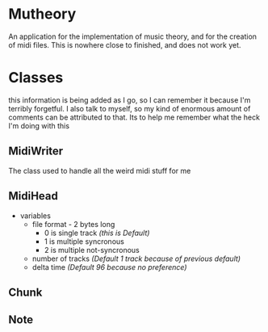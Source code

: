 # Mutheory
An application for the implementation of music theory, and for the creation of midi files. This is nowhere close to finished, and does not work yet.

# Classes
this information is being added as I go, so I can remember it because I'm terribly forgetful. I also talk to myself, so my kind of enormous amount of comments can be attributed to that. Its to help me remember what the heck I'm doing with this

## MidiWriter 
The class used to handle all the weird midi stuff for me
## MidiHead
   - variables
     - file format - 2 bytes long
       - 0 is single track *(this is Default)*
       - 1 is multiple syncronous
       - 2 is multiple not-syncronous
     - number of tracks *(Default 1 track because of previous default)*
     - delta time *(Default 96 because no preference)*
       
## Chunk
## Note


